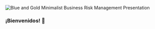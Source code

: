 ![Blue and Gold Minimalist Business Risk Management Presentation](https://github.com/FernandoDiaz0310/FernandoDiaz0310/assets/98220000/045b8014-7f2c-4f95-94c0-6e62888fa052)

### ¡Bienvenidos! 👋

<!--

**FernandoDiaz0310/FernandoDiaz0310** Bienvenido a mi página en **GITHUB** es bastante bueno utilizar esta plataforma para **aspectos educativos.**

Here are some ideas to get you started:

- 🔭 Tecnología Educativa
- 🌱 Informática Forense
- 👯 Cibercrimen
- 🤔 Conductas Antisociales en Internet
- 💬 IA
-->
